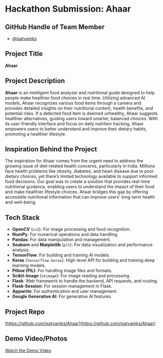 # Hackathon Submission: Ahaar

## GitHub Handle of Team Member  

- [@isatyamks](https://github.com/isatyamks)


## Project Title  

**Ahaar**

## Project Description    

**Ahaar** is an intelligent food analyzer and nutritional guide designed to help people make healthier food choices in real time. Utilizing advanced AI models, Ahaar recognizes various food items through a camera and provides detailed insights on their nutritional content, health benefits, and potential risks. If a detected food item is deemed unhealthy, Ahaar suggests healthier alternatives, guiding users toward smarter, balanced choices. With its user-friendly interface and focus on daily nutrition tracking, Ahaar empowers users to better understand and improve their dietary habits, promoting a healthier lifestyle.

## Inspiration Behind the Project  

The inspiration for Ahaar comes from the urgent need to address the growing issue of diet-related health concerns, particularly in India. Millions face health problems like obesity, diabetes, and heart disease due to poor dietary choices, yet there’s limited technology available to support informed food decisions. Our goal was to create a solution that provides real-time nutritional guidance, enabling users to understand the impact of their food and make healthier lifestyle choices. Ahaar bridges this gap by offering accessible nutritional information that can improve users' long-term health and well-being.

## Tech Stack

- **OpenCV** (`cv2`): For image processing and food recognition.
- **NumPy**: For numerical operations and data handling.
- **Pandas**: For data manipulation and management.
- **Seaborn** and **Matplotlib** (`plt`): For data visualization and performance analysis.
- **TensorFlow**: For building and training AI models.
- **Keras** (`tensorflow.keras`): High-level API for building and training deep learning models.
- **Pillow (PIL)**: For handling image files and formats.
- **Scikit-Image** (`skimage`): For image reading and processing.
- **Flask**: Web framework to handle the backend, API requests, and routing.
- **Flask-Session**: For session management in Flask.
- **Appwrite**: For authentication and user management.
- **Google Generative AI**: For generative AI features.

## Project Repo  

[https://github.com/isatyamks/Ahaar](https://github.com/isatyamks/Ahaar)

## Demo Video/Photos  

[Watch the Demo Video](https://youtu.be/ye6rU7BnZT4)
